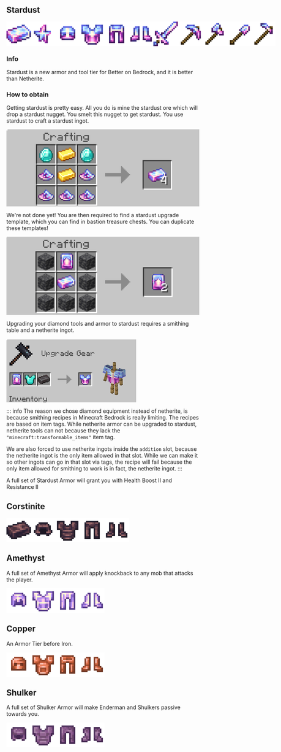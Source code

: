 ## Stardust
<div style="display: flex; align-items: center;">
    <img src="/Main/assets/stardust_ingot.png" alt="Example Image" width="64">
    <img src="/Main/assets/stardust_nugget.png" alt="Example Image" width="64">
    <img src="/Main/assets/stardust_helmet.png" alt="Example Image" width="64">
    <img src="/Main/assets/stardust_chestplate.png" alt="Example Image" width="64">
    <img src="/Main/assets/stardust_leggings.png" alt="Example Image" width="64">
    <img src="/Main/assets/stardust_boots.png" alt="Example Image" width="64">
    <img src="/Main/assets/stardust_sword.png" alt="Example Image" width="64">
    <img src="/Main/assets/stardust_pickaxe.png" alt="Example Image" width="64">
    <img src="/Main/assets/stardust_axe.png" alt="Example Image" width="64">
    <img src="/Main/assets/stardust_shovel.png" alt="Example Image" width="64">
    <img src="/Main/assets/stardust_hoe.png" alt="Example Image" width="64">
</div>

### Info
Stardust is a new armor and tool tier for Better on Bedrock, and it is better than Netherite.
### How to obtain
Getting stardust is pretty easy. All you do is mine the stardust ore which will drop a stardust nugget. You smelt this nugget to get stardust. You use stardust to craft a stardust ingot.
<div style="display: flex; align-items: center;">
    <img src="/Main/assets/recipes/stardust_ingot.png" alt="Example Image">
</div>

We're not done yet! You are then required to find a stardust upgrade template, which you can find in bastion treasure chests. You can duplicate these templates!
<div style="display: flex; align-items: center;">
    <img src="/Main/assets/recipes/stardust_template.png" alt="Example Image">
</div>

Upgrading your diamond tools and armor to stardust requires a smithing table and a netherite ingot.
<div style="display: flex; align-items: center;">
    <img src="/Main/assets/recipes/smithing.png" alt="Example Image">
</div>

::: info
The reason we chose diamond equipment instead of netherite, is because smithing recipes in Minecraft Bedrock is really limiting. The recipes are based on item tags. While netherite armor can be upgraded to stardust, netherite tools can not because they lack the `"minecraft:transformable_items"` item tag.

We are also forced to use netherite ingots inside the `addition` slot, because the netherite ingot is the only item allowed in that slot. While we can make it so other ingots can go in that slot via tags, the recipe will fail because the only item allowed for smithing to work is in fact, the netherite ingot.
:::

A full set of Stardust Armor will grant you with Health Boost II and Resistance II

## Corstinite
<div style="display: flex; align-items: center;">
    <img src="/Main/assets/corstinite_ingot.png" alt="Example Image" width="64">
    <img src="/Main/assets/corstinite_helmet.png" alt="Example Image" width="64">
    <img src="/Main/assets/corstinite_chestplate.png" alt="Example Image" width="64">
    <img src="/Main/assets/corstinite_leggings.png" alt="Example Image" width="64">
    <img src="/Main/assets/corstinite_boots.png" alt="Example Image" width="64">
</div>

## Amethyst
A full set of Amethyst Armor will apply knockback to any mob that attacks the player.
<div style="display: flex; align-items: center;">
    <img src="/Main/assets/amethyst_helmet.png" alt="Example Image" width="64">
    <img src="/Main/assets/amethyst_chestplate.png" alt="Example Image" width="64">
    <img src="/Main/assets/amethyst_leggings.png" alt="Example Image" width="64">
    <img src="/Main/assets/amethyst_boots.png" alt="Example Image" width="64">
</div>

## Copper
An Armor Tier before Iron.
<div style="display: flex; align-items: center;">
    <img src="/Main/assets/copper_helmet.png" alt="Example Image" width="64">
    <img src="/Main/assets/copper_chestplate.png" alt="Example Image" width="64">
    <img src="/Main/assets/copper_leggings.png" alt="Example Image" width="64">
    <img src="/Main/assets/copper_boots.png" alt="Example Image" width="64">
</div>

## Shulker
A full set of Shulker Armor will make Enderman and Shulkers passive towards you.
<div style="display: flex; align-items: center;">
    <img src="/Main/assets/shulker_helmet.png" alt="Example Image" width="64">
    <img src="/Main/assets/shulker_chestplate.png" alt="Example Image" width="64">
    <img src="/Main/assets/shulker_legging.png" alt="Example Image" width="64">
    <img src="/Main/assets/shulker_boots.png" alt="Example Image" width="64">
</div>


